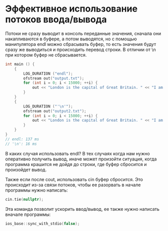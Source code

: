 # Эффективное использование потоков ввода/вывода
Потоки не сразу выводит в консоль переданные значения, сначала они накапливаются в буфере, а потом выводятся, но с помощью манипулятора endl можно сбрасывать буфер, то есть значения будут сразу же выводиться и происходить перевод строки. В отличии от \n при котором буфер не сбрасывается.

```cpp
int main () { 
	{ 
		LOG_DURATION ("endl"); 
		ofstream out("output.txt"); 
		for (int i = 0; i < 15000; ++i) { 
			out << "London is the capital of Great Britain. " << "I am travelling down the river" << endl; 
		} 
	} 
	{ 
		LOG_DURATION ("'\n'"); 
		ofstream out("output2.txt");
		for (int i = 0; i < 15000; ++i) { 
			out << "London is the capital of Great Britain. " << "I am travelling down the river" << '\n'; 
		} 
	} 
} 
// endl: 137 ms 
// '\n': 16 ms
```

В каких случая использовать endl?
В тех случаях когда нам нужно оперативно получить вывод, иначе может произойти ситуация, когда программа крашится не дойдя до строки, где буфер сбросится и произойдет вывод.

Также если после cout, использовать cin буфер сбросится. Это происходит из-за связи потоков, чтобы ее разорвать в начале программы нужно написать:

```cpp
cin.tie(nullptr);
```

Эта команда позволит ускорить ввод/вывод, ее также нужно написать вначале программы:

```cpp
ios_base::sync_with_stdio(false);
```